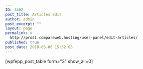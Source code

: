 ```yaml
---
ID: 3402
post_title: Articles Edit
author: admin
post_excerpt: ""
layout: page
permalink: >
  http://prod1.compareweb.hosting/user-panel/edit-articles/
published: true
post_date: 2018-05-06 15:52:05
---
```

[wpfepp_post_table form="3" show_all=0]
